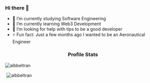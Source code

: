 ### Hi there 👋

- 🔭 I’m currently studying Software Engineering
- 🌱 I’m currently learning Web3 Development
- 🤔 I’m looking for help with tips to be a good developer
- ⚡ Fun fact: Just a few months ago I wanted to be an Aeronautical Engineer

<h3 align="center">Profile Stats</h3>

<p align="left"> <img src="https://komarev.com/ghpvc/?username=albbeltran" alt="albbeltran" /> </p>

<p>&nbsp;<img align="center" src="https://github-readme-stats.vercel.app/api?username=albbeltran&show_icons=true" alt="albbeltran" /></p>
